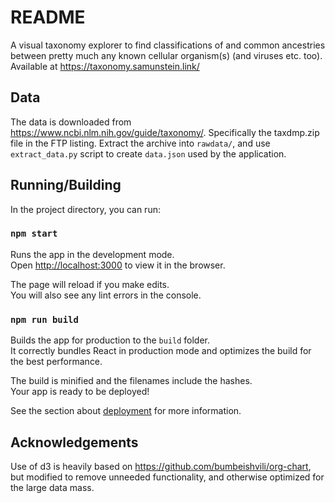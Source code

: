 # README

A visual taxonomy explorer to find classifications of and common ancestries between pretty much any known cellular organism(s) (and viruses etc. too).
Available at https://taxonomy.samunstein.link/

## Data

The data is downloaded from https://www.ncbi.nlm.nih.gov/guide/taxonomy/. Specifically the taxdmp.zip file in the FTP listing. 
Extract the archive into `rawdata/`, and use `extract_data.py` script to create `data.json` used by the application.

## Running/Building

In the project directory, you can run:

### `npm start`

Runs the app in the development mode.\
Open [http://localhost:3000](http://localhost:3000) to view it in the browser.

The page will reload if you make edits.\
You will also see any lint errors in the console.

### `npm run build`

Builds the app for production to the `build` folder.\
It correctly bundles React in production mode and optimizes the build for the best performance.

The build is minified and the filenames include the hashes.\
Your app is ready to be deployed!

See the section about [deployment](https://facebook.github.io/create-react-app/docs/deployment) for more information.

## Acknowledgements

Use of d3 is heavily based on https://github.com/bumbeishvili/org-chart, but modified to remove unneeded functionality, and otherwise optimized for the large data mass.

